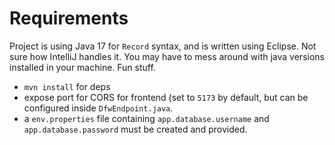 # Requirements

Project is using Java 17 for `Record` syntax, and is written using Eclipse. Not sure how IntelliJ handles it. You may have to mess around with java versions installed in your machine. Fun stuff.

- `mvn install` for deps
- expose port for CORS for frontend (set to `5173` by default, but can be configured inside `DfwEndpoint.java`.
-  a `env.properties` file containing `app.database.username` and `app.database.password` must be created and provided.
